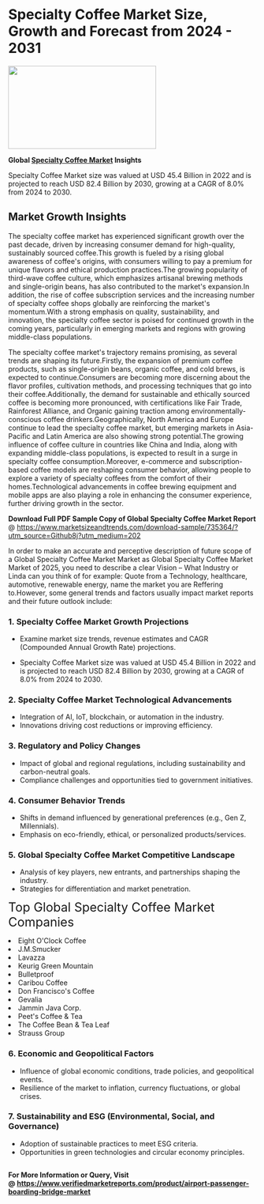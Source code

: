 <H1>Specialty Coffee Market Size, Growth and Forecast from 2024 - 2031</H1><img class="aligncenter size-medium wp-image-584254" src="https://thirdeyenews.in/wp-content/uploads/2024/09/Global-Market-Research-300x168.jpeg" alt="" width="300" height="168" /><p><strong>Global&nbsp;<a href="https://www.marketsizeandtrends.com/download-sample/735364/?utm_source=Github8j?utm_medium=202">Specialty Coffee Market</a> Insights</strong></p><p>Specialty Coffee Market size was valued at USD 45.4 Billion in 2022 and is projected to reach USD 82.4 Billion by 2030, growing at a CAGR of 8.0% from 2024 to 2030.</p><p><h2>Market Growth Insights</h2> <p>The specialty coffee market has experienced significant growth over the past decade, driven by increasing consumer demand for high-quality, sustainably sourced coffee.This growth is fueled by a rising global awareness of coffee's origins, with consumers willing to pay a premium for unique flavors and ethical production practices.The growing popularity of third-wave coffee culture, which emphasizes artisanal brewing methods and single-origin beans, has also contributed to the market's expansion.In addition, the rise of coffee subscription services and the increasing number of specialty coffee shops globally are reinforcing the market's momentum.With a strong emphasis on quality, sustainability, and innovation, the specialty coffee sector is poised for continued growth in the coming years, particularly in emerging markets and regions with growing middle-class populations.</p> <p>The specialty coffee market's trajectory remains promising, as several trends are shaping its future.Firstly, the expansion of premium coffee products, such as single-origin beans, organic coffee, and cold brews, is expected to continue.Consumers are becoming more discerning about the flavor profiles, cultivation methods, and processing techniques that go into their coffee.Additionally, the demand for sustainable and ethically sourced coffee is becoming more pronounced, with certifications like Fair Trade, Rainforest Alliance, and Organic gaining traction among environmentally-conscious coffee drinkers.Geographically, North America and Europe continue to lead the specialty coffee market, but emerging markets in Asia-Pacific and Latin America are also showing strong potential.The growing influence of coffee culture in countries like China and India, along with expanding middle-class populations, is expected to result in a surge in specialty coffee consumption.Moreover, e-commerce and subscription-based coffee models are reshaping consumer behavior, allowing people to explore a variety of specialty coffees from the comfort of their homes.Technological advancements in coffee brewing equipment and mobile apps are also playing a role in enhancing the consumer experience, further driving growth in the sector.</p> <p><span class=""><strong>Download Full PDF Sample Copy of Global Specialty Coffee Market Report</strong> @ <a href="https://www.marketsizeandtrends.com/download-sample/735364/?utm_source=Github8j?utm_medium=202" target="_blank">https://www.marketsizeandtrends.com/download-sample/735364/?utm_source=Github8j?utm_medium=202</a></span></p><p>In order to make an accurate and perceptive description of future scope of a Global&nbsp;Specialty Coffee Market Market as Global&nbsp;Specialty Coffee Market Market of 2025, you need to describe a clear Vision &ndash; What Industry or Linda can you think of for example: Quote from a Technology, healthcare, automotive, renewable energy, name the market you are Reffering to.However, some general trends and factors usually impact market reports and their future outlook include:</p><h3>1.&nbsp;<strong>Specialty Coffee Market Growth Projections</strong></h3><ul><li>Examine market size trends, revenue estimates and CAGR (Compounded Annual Growth Rate) projections.</li><li><p>Specialty Coffee Market size was valued at USD 45.4 Billion in 2022 and is projected to reach USD 82.4 Billion by 2030, growing at a CAGR of 8.0% from 2024 to 2030.</p></li></ul><h3>2.&nbsp;<strong>Specialty Coffee Market Technological Advancements</strong></h3><ul><li>Integration of AI, IoT, blockchain, or automation in the industry.</li><li>Innovations driving cost reductions or improving efficiency.</li></ul><h3>3.&nbsp;<strong>Regulatory and Policy Changes</strong></h3><ul><li>Impact of global and regional regulations, including sustainability and carbon-neutral goals.</li><li>Compliance challenges and opportunities tied to government initiatives.</li></ul><h3>4.&nbsp;<strong>Consumer Behavior Trends</strong></h3><ul><li>Shifts in demand influenced by generational preferences (e.g., Gen Z, Millennials).</li><li>Emphasis on eco-friendly, ethical, or personalized products/services.</li></ul><h3>5.&nbsp;<strong>Global Specialty Coffee Market Competitive Landscape</strong></h3><ul><li>Analysis of key players, new entrants, and partnerships shaping the industry.</li><li>Strategies for differentiation and market penetration.</li></ul><p data-pm-slice="1 1 []"><span style="color: inherit; font-family: inherit; font-size: 25px;">Top Global Specialty Coffee Market Companies</span></p><div class="" data-test-id=""><p><li>Eight O'Clock Coffee</li><li> J.M.Smucker</li><li> Lavazza</li><li> Keurig Green Mountain</li><li> Bulletproof</li><li> Caribou Coffee</li><li> Don Francisco's Coffee</li><li> Gevalia</li><li> Jammin Java Corp.</li><li> Peet's Coffee & Tea</li><li> The Coffee Bean & Tea Leaf</li><li> Strauss Group</li></p></div><h3>6.&nbsp;<strong>Economic and Geopolitical Factors</strong></h3><ul><li>Influence of global economic conditions, trade policies, and geopolitical events.</li><li>Resilience of the market to inflation, currency fluctuations, or global crises.</li></ul><h3>7.&nbsp;<strong>Sustainability and ESG (Environmental, Social, and Governance)</strong></h3><ul><li>Adoption of sustainable practices to meet ESG criteria.</li><li>Opportunities in green technologies and circular economy principles.</li></ul><h2><strong style="font-size: 14px;">For More Information or Query, Visit @&nbsp;</strong><a style="background-color: #ffffff; font-size: 14px;" href="https://www.marketsizeandtrends.com/report/specialty-coffee-market/" target="_blank">https://www.verifiedmarketreports.com/product/airport-passenger-boarding-bridge-market</a></h2>